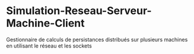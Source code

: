 # Simulation-Reseau-Serveur-Machine-Client
Gestionnaire de calculs de persistances distribués sur plusieurs machines en utilisant le réseau et les sockets
